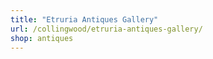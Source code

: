 ```yaml
---
title: "Etruria Antiques Gallery"
url: /collingwood/etruria-antiques-gallery/
shop: antiques
---
```

